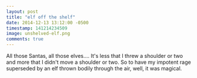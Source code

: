 ```yaml
---
layout: post
title: "elf off the shelf"
date: 2014-12-13 13:12:00 -0500
timestamp: 141214234509
image: unshelved-elf.png 
comments: true
---
```


All those Santas, all those elves.... It's less that I threw a shoulder or two and more that I didn't move a shoulder or two. So to have my impotent rage superseded by an elf thrown bodily through the air, well, it was magical. 

